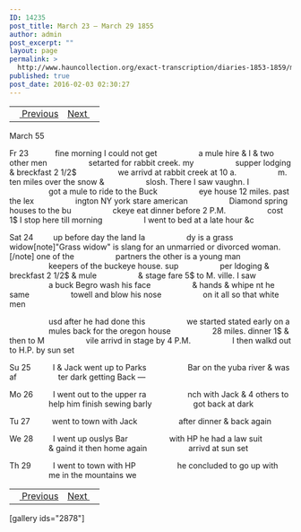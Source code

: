 ```yaml
---
ID: 14235
post_title: March 23 – March 29 1855
author: admin
post_excerpt: ""
layout: page
permalink: >
  http://www.hauncollection.org/exact-transcription/diaries-1853-1859/march-23-march-29-1855/
published: true
post_date: 2016-02-03 02:30:27
---
```

<table style="width: 100%;" align="center">
<tbody>
<tr>
<td><a href="http://www.hauncollection.org/version-2/diaries-1853-1859/march-22-1855/"><img src="https://lh3.googleusercontent.com/-EFJpxxNiPNw/VqgtWBCZrMI/AAAAAAAAAFU/WfY4lPFWWkg/s800-Ic42/Soeb-Plain-Arrows-8-10px.png" alt="" width="10" height="10" /> Previous</a></td>
<td style="text-align: right;"><a href="http://www.hauncollection.org/version-2/diaries-1853-1859/march-30-march-31-1855/">Next <img src="https://lh3.googleusercontent.com/-67k0cYlpXHw/VqgtWKz1MXI/AAAAAAAAAFU/k9PW_Piyurk/s800-Ic42/Soeb-Plain-Arrows-5-10px.png" alt="" width="10" height="10" /></a></td>
</tr>
</tbody>
</table>
March 55

Fr 23            fine morning I could not get
<span style="margin-left: 70px;">a mule hire &amp; I &amp; two other men
<span style="margin-left: 70px;">setarted for rabbit creek. my
<span style="margin-left: 70px;">supper lodging &amp; breckfast 2 1/2$
<span style="margin-left: 70px;">we arrivd at rabbit creek at 10 a.
<span style="margin-left: 70px;">m. ten miles over the snow &amp;
<span style="margin-left: 70px;">slosh. There I saw vaughn. I
<span style="margin-left: 70px;">got a mule to ride to the Buck
<span style="margin-left: 70px;">eye house 12 miles. past the lex
<span style="margin-left: 70px;">ington NY york stare american
<span style="margin-left: 70px;">Diamond spring houses to the bu
<span style="margin-left: 70px;">ckeye eat dinner before 2 P.M.
<span style="margin-left: 70px;">cost 1$ I stop here till morning
<span style="margin-left: 70px;">I went to bed at a late hour &amp;c</span></span></span></span></span></span></span></span></span></span></span></span></span>

Sat 24         up before day the land la
<span style="margin-left: 70px;">dy is a grass widow[note]"Grass widow" is slang for an unmarried or divorced woman.[/note] one of the
<span style="margin-left: 70px;">partners the other is a young man
<span style="margin-left: 70px;">keepers of the buckeye house. sup
<span style="margin-left: 70px;">per ldoging &amp; breckfast 2 1/2$ &amp; mule
<span style="margin-left: 70px;">&amp; stage fare 5$ to M. ville. I saw
<span style="margin-left: 70px;">a buck Begro wash his face
<span style="margin-left: 70px;">&amp; hands &amp; whipe nt he same
<span style="margin-left: 70px;">towell and blow his nose
<span style="margin-left: 70px;">on it all so that white men</span></span></span></span></span></span></span></span></span>

<span style="margin-left: 70px;">usd after he had done this
<span style="margin-left: 70px;">we started stated early on a
<span style="margin-left: 70px;">mules back for the oregon house
<span style="margin-left: 70px;">28 miles. dinner 1$ &amp; then to M
<span style="margin-left: 70px;">vile arrivd in stage by 4 P.M.
<span style="margin-left: 70px;">I then walkd out to H.P. by sun set</span></span></span></span></span></span>

Su 25          I &amp; Jack went up to Parks
<span style="margin-left: 70px;">Bar on the yuba river &amp; was af
<span style="margin-left: 70px;">ter dark getting Back —</span></span>

Mo 26         I went out to the upper ra
<span style="margin-left: 70px;">nch with Jack &amp; 4 others to
<span style="margin-left: 70px;">help him finish sewing barly
<span style="margin-left: 70px;">got back at dark</span></span></span>

Tu 27          went to town with Jack
<span style="margin-left: 70px;">after dinner &amp; back again</span>

We 28         I went up ouslys Bar
<span style="margin-left: 70px;">with HP he had a law suit
<span style="margin-left: 70px;">&amp; gaind it then home again
<span style="margin-left: 70px;">arrivd at sun set</span></span></span>

Th 29          I went to town with HP
<span style="margin-left: 70px;">he concluded to go up with
<span style="margin-left: 70px;">me in the mountains we</span></span>
<table style="width: 100%;" align="center">
<tbody>
<tr>
<td><a href="http://www.hauncollection.org/version-2/diaries-1853-1859/march-22-1855/"><img src="https://lh3.googleusercontent.com/-EFJpxxNiPNw/VqgtWBCZrMI/AAAAAAAAAFU/WfY4lPFWWkg/s800-Ic42/Soeb-Plain-Arrows-8-10px.png" alt="" width="10" height="10" /> Previous</a></td>
<td style="text-align: right;"><a href="http://www.hauncollection.org/version-2/diaries-1853-1859/march-30-march-31-1855/">Next <img src="https://lh3.googleusercontent.com/-67k0cYlpXHw/VqgtWKz1MXI/AAAAAAAAAFU/k9PW_Piyurk/s800-Ic42/Soeb-Plain-Arrows-5-10px.png" alt="" width="10" height="10" /></a></td>
</tr>
</tbody>
</table>
[gallery ids="2878"]